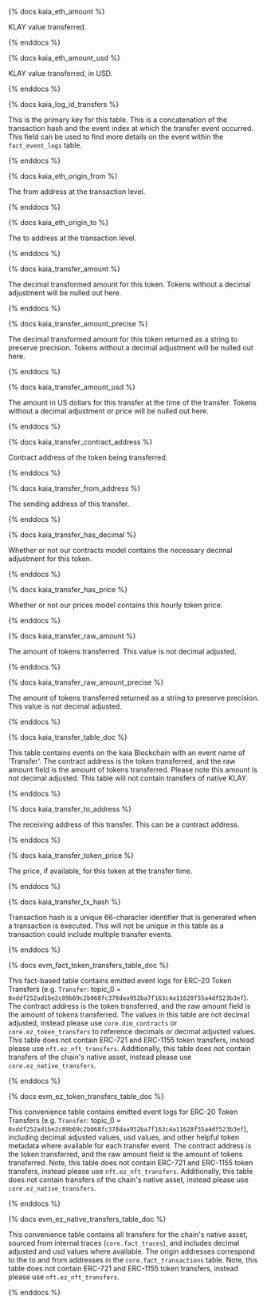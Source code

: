{% docs kaia_eth_amount %}

KLAY value transferred.

{% enddocs %}




{% docs kaia_eth_amount_usd %}

KLAY value transferred, in USD.

{% enddocs %}


{% docs kaia_log_id_transfers %}

This is the primary key for this table. This is a concatenation of the transaction hash and the event index at which the transfer event occurred. This field can be used to find more details on the event within the ```fact_event_logs``` table.

{% enddocs %}


{% docs kaia_eth_origin_from %}

The from address at the transaction level. 

{% enddocs %}


{% docs kaia_eth_origin_to %}

The to address at the transaction level. 

{% enddocs %}


{% docs kaia_transfer_amount %}

The decimal transformed amount for this token. Tokens without a decimal adjustment will be nulled out here. 

{% enddocs %}

{% docs kaia_transfer_amount_precise %}

The decimal transformed amount for this token returned as a string to preserve precision. Tokens without a decimal adjustment will be nulled out here.

{% enddocs %}


{% docs kaia_transfer_amount_usd %}

The amount in US dollars for this transfer at the time of the transfer. Tokens without a decimal adjustment or price will be nulled out here. 

{% enddocs %}


{% docs kaia_transfer_contract_address %}

Contract address of the token being transferred.

{% enddocs %}


{% docs kaia_transfer_from_address %}

The sending address of this transfer.

{% enddocs %}


{% docs kaia_transfer_has_decimal %}

Whether or not our contracts model contains the necessary decimal adjustment for this token. 

{% enddocs %}


{% docs kaia_transfer_has_price %}

Whether or not our prices model contains this hourly token price. 

{% enddocs %}


{% docs kaia_transfer_raw_amount %}

The amount of tokens transferred. This value is not decimal adjusted. 

{% enddocs %}

{% docs kaia_transfer_raw_amount_precise %}

The amount of tokens transferred returned as a string to preserve precision. This value is not decimal adjusted.

{% enddocs %}


{% docs kaia_transfer_table_doc %}

This table contains events on the kaia Blockchain with an event name of 'Transfer'. The contract address is the token transferred, and the raw amount field is the amount of tokens transferred. Please note this amount is not decimal adjusted. This table will not contain transfers of native KLAY.

{% enddocs %}


{% docs kaia_transfer_to_address %}

The receiving address of this transfer. This can be a contract address. 

{% enddocs %}


{% docs kaia_transfer_token_price %}

The price, if available, for this token at the transfer time. 

{% enddocs %}


{% docs kaia_transfer_tx_hash %}

Transaction hash is a unique 66-character identifier that is generated when a transaction is executed. This will not be unique in this table as a transaction could include multiple transfer events.

{% enddocs %}


{% docs evm_fact_token_transfers_table_doc %}

This fact-based table contains emitted event logs for ERC-20 Token Transfers (e.g. `Transfer`: topic_0 = `0xddf252ad1be2c89b69c2b068fc378daa952ba7f163c4a11628f55a4df523b3ef`). The contract address is the token transferred, and the raw amount field is the amount of tokens transferred. The values in this table are not decimal adjusted, instead please use `core.dim_contracts` or `core.ez_token_transfers` to reference decimals or decimal adjusted values. This table does not contain ERC-721 and ERC-1155 token transfers, instead please use `nft.ez_nft_transfers`. Additionally, this table does not contain transfers of the chain's native asset, instead please use `core.ez_native_transfers`.

{% enddocs %}

{% docs evm_ez_token_transfers_table_doc %}

This convenience table contains emitted event logs for ERC-20 Token Transfers (e.g. `Transfer`: topic_0 = `0xddf252ad1be2c89b69c2b068fc378daa952ba7f163c4a11628f55a4df523b3ef`), including decimal adjusted values, usd values, and other helpful token metadata where available for each transfer event. The contract address is the token transferred, and the raw amount field is the amount of tokens transferred. Note, this table does not contain ERC-721 and ERC-1155 token transfers, instead please use `nft.ez_nft_transfers`. Additionally, this table does not contain transfers of the chain's native asset, instead please use `core.ez_native_transfers`.

{% enddocs %}

{% docs evm_ez_native_transfers_table_doc %}

This convenience table contains all transfers for the chain's native asset, sourced from internal traces (`core.fact_traces`), and includes decimal adjusted and usd values where available. The origin addresses correspond to the to and from addresses in the `core.fact_transactions` table. Note, this table does not contain ERC-721 and ERC-1155 token transfers, instead please use `nft.ez_nft_transfers`.

{% enddocs %}